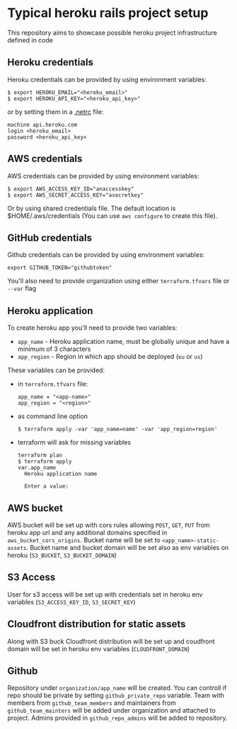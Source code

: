# Typical heroku rails project setup

This repository aims to showcase possible heroku project infrastructure defined in code

## Heroku credentials

Heroku credentials can be provided by using environment variables:

```
$ export HEROKU_EMAIL="<heroku_email>"
$ export HEROKU_API_KEY="<heroku_api_key>"
```

or by setting them in a [.netrc](https://ec.haxx.se/usingcurl-netrc.html) file:

```
machine api.heroku.com
login <heroku_email>
password <heroku_api_key>
```

## AWS credentials

AWS credentials can be provided by using environment variables:

```
$ export AWS_ACCESS_KEY_ID="anaccesskey"
$ export AWS_SECRET_ACCESS_KEY="asecretkey"
```

Or by using shared credentials file. The default location is $HOME/.aws/credentials (You can use `aws configure` to create this file).

## GitHub credentials

Github credentials can be provided by using environment variables:

```
export GITHUB_TOKEN="githubtoken"
```

You'll also need to provide organization using either `terraform.tfvars` file or `--var` flag

## Heroku application

To create heroku app you'll need to provide two variables:
* `app_name` - Heroku application name, must be globally unique and have a minimum of 3 characters
* `app_region` - Region in which app should be deployed (`eu` or `us`)

These variables can be provided:

* in `terraform.tfvars` file:
  ```
  app_name = "<app-name>"
  app_region = "<region>"
  ```

* as command line option
  ```
  $ terraform apply -var 'app_name=name' -var 'app_region=region'
  ```

* terraform will ask for missing variables
  ```
  terraform plan
  $ terraform apply
  var.app_name
    Heroku application name

    Enter a value:
  ```

## AWS bucket

AWS bucket will be set up with cors rules allowing `POST`, `GET`, `PUT` from heroku app url and any additional domains specified in `aws_bucket_cors_origins`. Bucket name will be set to `<app_name>-static-assets`. Bucket name and bucket domain will be set also as env variables on heroku (`S3_BUCKET`, `S3_BUCKET_DOMAIN`)

## S3 Access

User for s3 access will be set up with credentials set in heroku env variables (`S3_ACCESS_KEY_ID`, `S3_SECRET_KEY`)

## Cloudfront distribution for static assets

Along with S3 buck Cloudfront distribution will be set up and coudfront domain will be set in heroku env variables (`CLOUDFRONT_DOMAIN`)

## Github

Repository under `organization/app_name` will be created. You can controll if repo should be private by setting `github_private_repo` variable.
Team with members from `github_team_members` and maintainers from `github_team_mainters` will be added under organization and attached to project.
Admins provided in `github_repo_admins` will be added to repository.